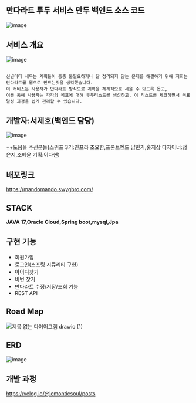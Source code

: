 ## 만다라트 투두 서비스 만두 백엔드 소스 코드

![image](https://github.com/lemonticsoul/mandart/assets/127959482/39376764-d718-4096-9ac6-4558bddf05ee)

## 서비스 개요

![image](https://github.com/lemonticsoul/mandart/assets/127959482/b9a44f80-84f0-4133-b002-167cbd676c11)



```

신년마다 세우는 계획들이 종종 불필요하거나 잘 정리되지 않는 문제를 해결하기 위해 저희는 만다라트를 웹으로 만드는것을 생각했습니다.
이 서비스는 사용자가 만다라트 방식으로 계획을 체계적으로 세울 수 있도록 돕고,
이를 통해 사용자는 각각의 목표에 대해 투두리스트를 생성하고, 이 리스트를 체크하면서 목표 달성 과정을 쉽게 관리할 수 있습니다.

```

## 개발자:서제호(백엔드 담당)

![image](https://github.com/lemonticsoul/mandart/assets/127959482/e9c17f8d-0a56-439c-989b-14fa232cde0c)

++도움을 주신분들(스위프 3기:인프라 조요한,프론트엔드 남민기,홍지상 디자이너:정은지,조혜윤 기획:이다현)
## 배포링크

https://mandomando.swygbro.com/


## STACK



**JAVA 17,Oracle Cloud,Spring boot,mysql,Jpa**



## 구현 기능
<ul>
  <li>회원가입</li>
  <li>로그인(스프링 시큐리티 구현)</li>
  <li>아이디찾기</li>
  <li>비번 찾기</li>
  <li>만다라트 수정/저장/조회 기능</li>
  <li>REST API</li>
</ul>

## Road Map

![제목 없는 다이어그램 drawio (1)](https://github.com/lemonticsoul/mandart/assets/127959482/8057aba8-5d66-47ed-88ac-cfe8cfcb4f08)

## ERD

![image](https://github.com/lemonticsoul/mandart/assets/127959482/3650336a-6976-4eb8-87b9-69c827d52124)



## 개발 과정

https://velog.io/@lemonticsoul/posts
